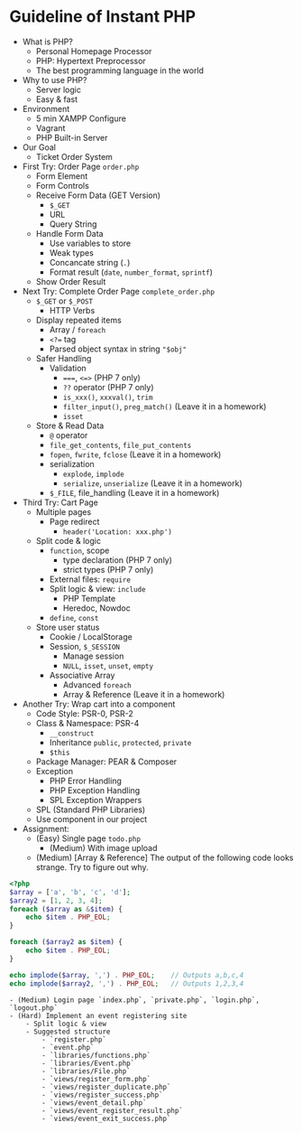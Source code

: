 # Guideline of Instant PHP

- What is PHP?
  - Personal Homepage Processor
  - PHP: Hypertext Preprocessor
  - The best programming language in the world
- Why to use PHP?
  - Server logic
  - Easy & fast
- Environment
  - 5 min XAMPP Configure
  - Vagrant
  - PHP Built-in Server
- Our Goal
  - Ticket Order System
- First Try: Order Page `order.php`
    - Form Element
    - Form Controls
    - Receive Form Data (GET Version)
        - `$_GET`
        - URL
        - Query String
    - Handle Form Data
        - Use variables to store
        - Weak types
        - Concancate string (`.`)
        - Format result (`date`, `number_format`, `sprintf`)
    - Show Order Result
- Next Try: Complete Order Page `complete_order.php`
    - `$_GET` or `$_POST`
        - HTTP Verbs
    - Display repeated items
        - Array / `foreach`
        - `<?=` tag
        - Parsed object syntax in string `"$obj"`
    - Safer Handling
        - Validation
            - `===`, `<=>` (PHP 7 only)
            - `??` operator (PHP 7 only)
            - `is_xxx()`, `xxxval()`, `trim`
            - `filter_input()`, `preg_match()` (Leave it in a homework)
            - `isset`
    - Store & Read Data
        - `@` operator
        - `file_get_contents`, `file_put_contents`
        - `fopen`, `fwrite`, `fclose` (Leave it in a homework)
        - serialization
            - `explode`, `implode`
            - `serialize`, `unserialize` (Leave it in a homework)
        - `$_FILE`, file_handling (Leave it in a homework)
- Third Try: Cart Page
    - Multiple pages
        - Page redirect
            - `header('Location: xxx.php')`
    - Split code & logic
        - `function`, scope
            - type declaration (PHP 7 only)
            - strict types (PHP 7 only)
        - External files: `require`
        - Split logic & view: `include`
            - PHP Template
            - Heredoc, Nowdoc
        - `define`, `const`
    - Store user status
        - Cookie / LocalStorage
        - Session, `$_SESSION`
            - Manage session
            - `NULL`, `isset`, `unset`, `empty`
        - Associative Array
            - Advanced `foreach`
            - Array & Reference (Leave it in a homework)
- Another Try: Wrap cart into a component
    - Code Style: PSR-0, PSR-2
    - Class & Namespace: PSR-4
        - `__construct`
        - Inheritance `public`, `protected`, `private`
        - `$this`
    - Package Manager: PEAR & Composer
    - Exception
        - PHP Error Handling
        - PHP Exception Handling
        - SPL Exception Wrappers
    - SPL (Standard PHP Libraries)
    - Use component in our project
- Assignment:
    - (Easy) Single page `todo.php`
        - (Medium) With image upload
    - (Medium) [Array & Reference] The output of the following code looks strange. Try to figure out why.
```php
<?php
$array = ['a', 'b', 'c', 'd'];
$array2 = [1, 2, 3, 4];
foreach ($array as &$item) {
    echo $item . PHP_EOL;
}

foreach ($array2 as $item) {
    echo $item . PHP_EOL;
}

echo implode($array, ',') . PHP_EOL;    // Outputs a,b,c,4
echo implode($array2, ',') . PHP_EOL;   // Outputs 1,2,3,4
```
    - (Medium) Login page `index.php`, `private.php`, `login.php`, `logout.php`
    - (Hard) Implement an event registering site
        - Split logic & view
        - Suggested structure
            - `register.php`
            - `event.php`
            - `libraries/functions.php`
            - `libraries/Event.php`
            - `libraries/File.php`
            - `views/register_form.php`
            - `views/register_duplicate.php`
            - `views/register_success.php`
            - `views/event_detail.php`
            - `views/event_register_result.php`
            - `views/event_exit_success.php`
